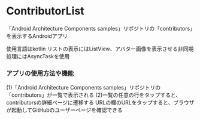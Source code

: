 # ContributorList

「Android Architecture Components samples」リポジトリの「contributors」を表示するAndroidアプリ

使用言語はkotlin
リストの表示にはListView、アバター画像を表示させる非同期処理にはAsyncTaskを使用

### アプリの使用方法や機能
(1)「Android Architecture Components samples」リポジトリの「contributors」が一覧で表示される
(2)一覧の任意の行をタップすると、contributorsの詳細ページに遷移する
   URLの欄のURLをタップすると、ブラウザが起動してGitHubのユーザーページを確認できる

